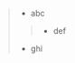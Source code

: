 > - <span data-source-line="0" class="source-line list-item-line" style="margin:0;"></span> abc
>
>
>  <p data-source-line="1" class="source-line empty-line" style="margin:0;"></p>
>
>
>> - <span data-source-line="2" class="source-line list-item-line" style="margin:0;"></span> def
>
>
>  <p data-source-line="3" class="source-line empty-line" style="margin:0;"></p>
>
>
> - <span data-source-line="4" class="source-line list-item-line" style="margin:0;"></span> ghi


<p data-source-line="5" class="source-line empty-line final-line end-of-document" style="margin:0;"></p>


